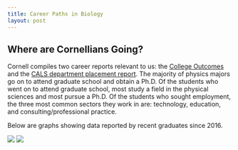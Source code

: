 ```yaml
---
title: Career Paths in Biology
layout: post
---
```

<link rel="stylesheet" href="main.css">

## Where are Cornellians Going?

Cornell compiles two career reports relevant to us: the [College Outcomes](https://ccs.career.cornell.edu/dash/dashboard_activity) and the [CALS department placement report](https://cals.cornell.edu/undergraduate-students/student-services/career-development/career-outcomes). The majority of physics majors go on to attend graduate school and obtain a Ph.D. Of the students who went on to attend graduate school, most study a field in the physical sciences and most pursue a Ph.D. Of the students who sought employment, the three most common sectors they work in are: technology, education, and consulting/professional practice. 

Below are graphs showing data reported by recent graduates since 2016. 

<img src="/imgs/postgrad1.png">

<img src="/imgs/postgrad2.png">